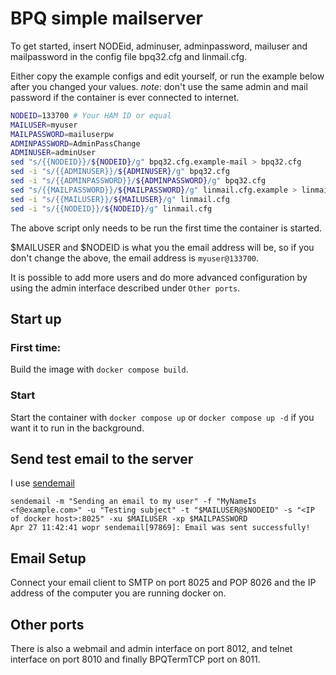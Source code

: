 # BPQ simple mailserver

To get started, insert NODEid, adminuser, adminpassword, mailuser and mailpassword in the config file bpq32.cfg and linmail.cfg.

Either copy the example configs and edit yourself, or run the example below after you changed your values.
*note*: don't use the same admin and mail password if the container is ever connected to internet.

```bash
NODEID=133700 # Your HAM ID or equal
MAILUSER=myuser
MAILPASSWORD=mailuserpw
ADMINPASSWORD=AdminPassChange
ADMINUSER=adminUser
sed "s/{{NODEID}}/${NODEID}/g" bpq32.cfg.example-mail > bpq32.cfg
sed -i "s/{{ADMINUSER}}/${ADMINUSER}/g" bpq32.cfg
sed -i "s/{{ADMINPASSWORD}}/${ADMINPASSWORD}/g" bpq32.cfg
sed "s/{{MAILPASSWORD}}/${MAILPASSWORD}/g" linmail.cfg.example > linmail.cfg
sed -i "s/{{MAILUSER}}/${MAILUSER}/g" linmail.cfg
sed -i "s/{{NODEID}}/${NODEID}/g" linmail.cfg
```

The above script only needs to be run the first time the container is started.

$MAILUSER and $NODEID is what you the email address will be, so if you don't change the above, the email address is
`myuser@133700`.

It is possible to add more users and do more advanced configuration by using the admin interface described under `Other ports`.

## Start up

### First time:

Build the image with `docker compose build`.

### Start

Start the container with `docker compose up` or `docker compose up -d` if you want it to run in the background.

## Send test email to the server

I use [sendemail](https://packages.debian.org/search?keywords=sendemail&searchon=names&suite=all&section=all)

```
sendemail -m "Sending an email to my user" -f "MyNameIs <f@example.com>" -u "Testing subject" -t "$MAILUSER@$NODEID" -s "<IP of docker host>:8025" -xu $MAILUSER -xp $MAILPASSWORD
Apr 27 11:42:41 wopr sendemail[97869]: Email was sent successfully!
```

## Email Setup

Connect your email client to SMTP on port 8025 and POP 8026 and the IP address of the computer you are running docker on.

## Other ports

There is also a webmail and admin interface on port 8012, and telnet interface on port 8010 and finally BPQTermTCP port on 8011.


